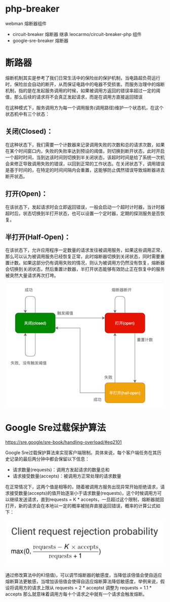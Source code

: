 # php-breaker
webman 熔断器组件

- circuit-breaker 熔断器 继承 leocarmo/circuit-breaker-php 组件
- google-sre-breaker 熔断器

# 断路器

熔断机制其实是参考了我们日常生活中的保险丝的保护机制，当电路超负荷运行时，保险丝会自动的断开，从而保证电路中的电器不受损害。而服务治理中的熔断机制，指的是在发起服务调用的时候，如果被调用方返回的错误率超过一定的阈值，那么后续的请求将不会真正发起请求，而是在调用方直接返回错误

在这种模式下，服务调用方为每一个调用服务(调用路径)维护一个状态机，在这个状态机中有三个状态：

## 关闭(Closed)：

在这种状态下，我们需要一个计数器来记录调用失败的次数和总的请求次数，如果在某个时间窗口内，失败的失败率达到预设的阈值，则切换到断开状态，此时开启一个超时时间，当到达该时间则切换到半关闭状态，该超时时间是给了系统一次机会来修正导致调用失败的错误，以回到正常的工作状态。在关闭状态下，调用错误是基于时间的，在特定的时间间隔内会重置，这能够防止偶然错误导致熔断器进去断开状态。

## 打开(Open)：

在该状态下，发起请求时会立即返回错误，一般会启动一个超时计时器，当计时器超时后，状态切换到半打开状态，也可以设置一个定时器，定期的探测服务是否恢复。

## 半打开(Half-Open)：

在该状态下，允许应用程序一定数量的请求发往被调用服务，如果这些调用正常，那么可以认为被调用服务已经恢复正常，此时熔断器切换到关闭状态，同时需要重置计数。如果这部分仍有调用失败的情况，则认为被调用方仍然没有恢复，熔断器会切换到关闭状态，然后重置计数器，半打开状态能够有效防止正在恢复中的服务被突然大量请求再次打垮。

![image](./circuit_breaker.png)

# Google Sre过载保护算法

https://sre.google/sre-book/handling-overload/#eq2101

Google Sre过载保护算法来实现客户端限制。具体来说，每个客户端任务在其历史记录的最后两分钟中都会保留以下信息：

- 请求数量(requests)：调用方发起请求的数量总和
- 请求接受数量(accepts)：被调用方正常处理的请求数量

在正常情况下，这两个值是相等的，随着被调用方服务出现异常开始拒绝请求，请求接受数量(accepts)的值开始逐渐小于请求数量(requests)，这个时候调用方可以继续发送请求，直到requests = K * accepts，一旦超过这个限制，熔断器就回打开，新的请求会在本地以一定的概率被抛弃直接返回错误，概率的计算公式如下：

![image](./google_breaker.png)

通过修改算法中的K(倍值)，可以调节熔断器的敏感度，当降低该倍值会使自适应熔断算法更敏感，当增加该倍值会使得自适应熔断算法降低敏感度，举例来说，假设将调用方的请求上限从 requests = 2 * acceptst 调整为 requests = 1.1 * accepts 那么就意味着调用方每十个请求之中就有一个请求会触发熔断。